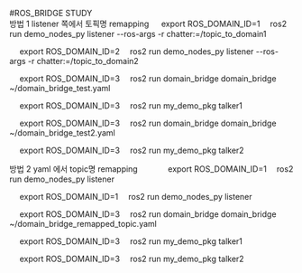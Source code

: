 #ROS_BRIDGE STUDY  
방법 1 listener 쪽에서 토픽명 remapping
<terminal1> 
export ROS_DOMAIN_ID=1 
ros2 run demo_nodes_py listener --ros-args -r chatter:=/topic_to_domain1 

<terminal2> 
export ROS_DOMAIN_ID=2 
ros2 run demo_nodes_py listener --ros-args -r chatter:=/topic_to_domain2 

<terminal3> 
export ROS_DOMAIN_ID=3 
ros2 run domain_bridge domain_bridge ~/domain_bridge_test.yaml 

<terminal4> 
export ROS_DOMAIN_ID=3 
ros2 run my_demo_pkg talker1 

<terminal5> 
export ROS_DOMAIN_ID=3 
ros2 run domain_bridge domain_bridge ~/domain_bridge_test2.yaml 

<terminal6> 
export ROS_DOMAIN_ID=3 
ros2 run my_demo_pkg talker2 


방법 2 yaml 에서 topic명 remapping 
 
<terminal1> 
export ROS_DOMAIN_ID=1 
ros2 run demo_nodes_py listener

<terminal2> 
export ROS_DOMAIN_ID=1 
ros2 run demo_nodes_py listener


<terminal3> 
export ROS_DOMAIN_ID=3 
ros2 run domain_bridge domain_bridge ~/domain_bridge_remapped_topic.yaml 

<terminal4> 
export ROS_DOMAIN_ID=3 
ros2 run my_demo_pkg talker1 

<terminal5> 
export ROS_DOMAIN_ID=3 
ros2 run my_demo_pkg talker2 
